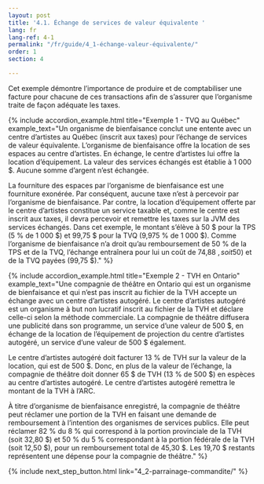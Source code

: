 ```yaml
---
layout: post
title: '4.1. Échange de services de valeur équivalente '
lang: fr
lang-ref: 4-1
permalink: "/fr/guide/4_1-échange-valeur-équivalente/"
order: 1
section: 4

---
```

Cet exemple démontre l’importance de produire et de comptabiliser une facture pour chacune de ces transactions afin de s’assurer que l’organisme traite de façon adéquate les taxes.

{% include accordion_example.html
title="Exemple 1 - TVQ au Québec"
example_text="Un organisme de bienfaisance conclut une entente avec un centre d’artistes au Québec (inscrit aux taxes) pour l’échange de services de valeur équivalente. L’organisme de bienfaisance offre la location de ses espaces au centre d’artistes. En échange, le centre d’artistes lui offre la location d’équipement. La valeur des services échangés est établie à 1 000 $. Aucune somme d’argent n’est échangée.

La fourniture des espaces par l’organisme de bienfaisance est une fourniture exonérée. Par conséquent, aucune taxe n’est à percevoir par l’organisme de bienfaisance. Par contre, la location d’équipement offerte par le centre d’artistes constitue un service taxable et, comme le centre est inscrit aux taxes, il devra percevoir et remettre les taxes sur la JVM des services échangés. Dans cet exemple, le montant s’élève à 50 $ pour la TPS (5 % de 1 000 $) et 99,75 $ pour la TVQ (9,975 % de 1 000 $). Comme l’organisme de bienfaisance n’a droit qu’au remboursement de 50 % de la TPS et de la TVQ, l’échange entraînera pour lui un coût de 74,88 $, soit 50 % de la TPS (50$) et de la TVQ payées (99,75 $)."
%}

{% include accordion_example.html
title="Exemple 2 - TVH en Ontario"
example_text="Une compagnie de théâtre en Ontario qui est un organisme de bienfaisance et qui n’est pas inscrit au fichier de la TVH accepte un échange avec un centre d’artistes autogéré. Le centre d’artistes autogéré est un organisme à but non lucratif inscrit au fichier de la TVH et déclare celle-ci selon la méthode commerciale. La compagnie de théâtre diffusera une publicité dans son programme, un service d’une valeur de 500 $, en échange de la location de l’équipement de projection du centre d’artistes autogéré, un service d’une valeur de 500 $ également.

Le centre d’artistes autogéré doit facturer 13 % de TVH sur la valeur de la location, qui est de 500 $. Donc, en plus de la valeur de l’échange, la compagnie de théâtre doit donner 65 $ de TVH (13 % de 500 $) en espèces au centre d’artistes autogéré. Le centre d’artistes autogéré remettra le montant de la TVH à l’ARC.

À titre d’organisme de bienfaisance enregistré, la compagnie de théâtre peut réclamer une portion de la TVH en faisant une demande de remboursement à l’intention des organismes de services publics. Elle peut réclamer 82 % du 8 % qui correspond à la portion provinciale de la TVH (soit 32,80 $) et 50 % du 5 % correspondant à la portion fédérale de la TVH (soit 12,50 $), pour un remboursement total de 45,30 $. Les 19,70 $ restants représentent une dépense pour la compagnie de théâtre."
%}

{% include next_step_button.html link="4_2-parrainage-commandite/" %}